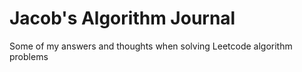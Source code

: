 # Jacob's Algorithm Journal
Some of my answers and thoughts when solving Leetcode algorithm problems
